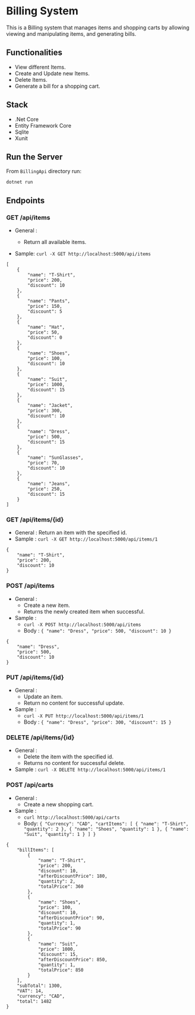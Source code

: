 # Billing System

This is a Billing system that manages items and shopping carts by allowing viewing and manipulating items, and generating bills.

## Functionalities

* View different Items.
* Create and Update new Items.
* Delete Items.
* Generate a bill for a shopping cart.

## Stack
* .Net Core
* Entity Framework Core
* Sqlite
* Xunit

## Run the Server
From `BillingApi` directory run:

```
dotnet run
```

## Endpoints

### GET /api/items
* General :
    * Return all available items.

* Sample: `curl -X GET http://localhost:5000/api/items`

```
[
    {
        "name": "T-Shirt",
        "price": 200,
        "discount": 10
    },
    {
        "name": "Pants",
        "price": 150,
        "discount": 5
    },
    {
        "name": "Hat",
        "price": 50,
        "discount": 0
    },
    {
        "name": "Shoes",
        "price": 100,
        "discount": 10
    },
    {
        "name": "Suit",
        "price": 1000,
        "discount": 15
    },
    {
        "name": "Jacket",
        "price": 300,
        "discount": 10
    },
    {
        "name": "Dress",
        "price": 500,
        "discount": 15
    },
    {
        "name": "SunGlasses",
        "price": 70,
        "discount": 10
    },
    {
        "name": "Jeans",
        "price": 250,
        "discount": 15
    }
]
```

### GET /api/items/{id}
* General : Return an item with the specified id.
* Sample : `curl -X GET http://localhost:5000/api/items/1`

```
{
    "name": "T-Shirt",
    "price": 200,
    "discount": 10
}
```

### POST /api/items
* General : 
    * Create a new item.
    * Returns the newly created item when successful.
* Sample : 
    * `curl -X POST http://localhost:5000/api/items`
    * Body : 
            ```
            {
                "name": "Dress",
                "price": 500,
                "discount": 10
            }
            ```

```
{
    "name": "Dress",
    "price": 500,
    "discount": 10
}
```


### PUT /api/items/{id}
* General : 
    * Update an item.
    * Return no content for successful update.
* Sample : 
    * `curl -X PUT http://localhost:5000/api/items/1`
    * Body : `{ "name": "Dress", "price": 300, "discount": 15 }`

### DELETE /api/items/{id}
* General :
    * Delete the item with the specified id.
    * Returns no content for successful delete.
* Sample : `curl -X DELETE http://localhost:5000/api/items/1`

### POST /api/carts

* General : 
    * Create a new shopping cart.
* Sample :
    * `curl http://localhost:5000/api/carts`
    * Body: 
        `
        {
            "Currency": "CAD",
            "cartItems": [
                {
                    "name": "T-Shirt",
                    "quantity": 2
                },
                {
                    "name": "Shoes",
                    "quantity": 1
                },
                {
                    "name": "Suit",
                    "quantity": 1
                }
            ]
        }
        `
        
```
{
    "billItems": [
        {
            "name": "T-Shirt",
            "price": 200,
            "discount": 10,
            "afterDiscountPrice": 180,
            "quantity": 2,
            "totalPrice": 360
        },
        {
            "name": "Shoes",
            "price": 100,
            "discount": 10,
            "afterDiscountPrice": 90,
            "quantity": 1,
            "totalPrice": 90
        },
        {
            "name": "Suit",
            "price": 1000,
            "discount": 15,
            "afterDiscountPrice": 850,
            "quantity": 1,
            "totalPrice": 850
        }
    ],
    "subTotal": 1300,
    "VAT": 14,
    "currency": "CAD",
    "total": 1482
}
```